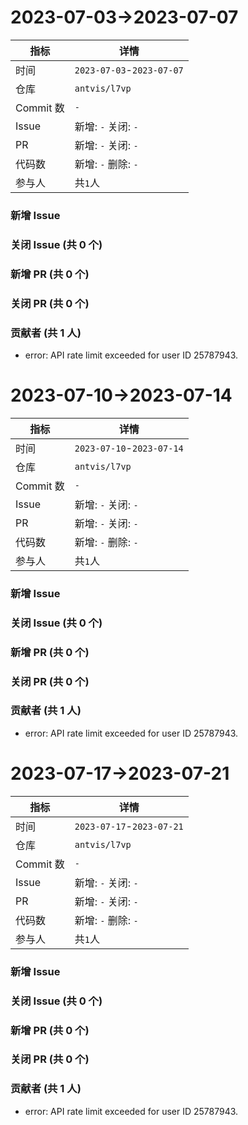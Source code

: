 # 2023-07-03->2023-07-07

| 指标 | 详情 |
| --- | --- |
|时间| `2023-07-03`-`2023-07-07` |
|仓库|`antvis/l7vp`|
|Commit 数|`-`|
|Issue|新增: `-` 关闭: `-`|
|PR|新增: `-` 关闭: `-`|
|代码数|新增: `-` 删除: `-`|
|参与人|共`1`人|
### 新增 Issue



### 关闭 Issue (共 0 个)



### 新增 PR (共 0 个)



### 关闭 PR (共 0 个)



### 贡献者 (共 1 人)

- error: API rate limit exceeded for user ID 25787943.



# 2023-07-10->2023-07-14

| 指标 | 详情 |
| --- | --- |
|时间| `2023-07-10`-`2023-07-14` |
|仓库|`antvis/l7vp`|
|Commit 数|`-`|
|Issue|新增: `-` 关闭: `-`|
|PR|新增: `-` 关闭: `-`|
|代码数|新增: `-` 删除: `-`|
|参与人|共`1`人|
### 新增 Issue



### 关闭 Issue (共 0 个)



### 新增 PR (共 0 个)



### 关闭 PR (共 0 个)



### 贡献者 (共 1 人)

- error: API rate limit exceeded for user ID 25787943.



# 2023-07-17->2023-07-21

| 指标 | 详情 |
| --- | --- |
|时间| `2023-07-17`-`2023-07-21` |
|仓库|`antvis/l7vp`|
|Commit 数|`-`|
|Issue|新增: `-` 关闭: `-`|
|PR|新增: `-` 关闭: `-`|
|代码数|新增: `-` 删除: `-`|
|参与人|共`1`人|
### 新增 Issue



### 关闭 Issue (共 0 个)



### 新增 PR (共 0 个)



### 关闭 PR (共 0 个)



### 贡献者 (共 1 人)

- error: API rate limit exceeded for user ID 25787943.

